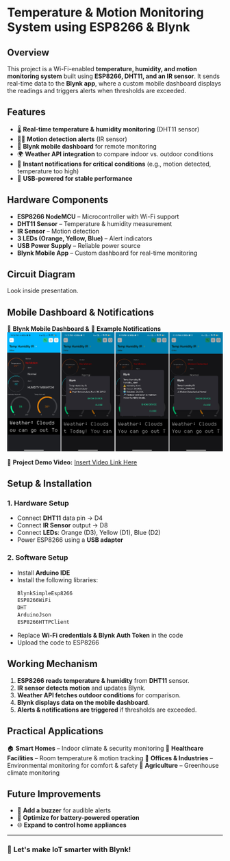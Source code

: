 # **Temperature & Motion Monitoring System using ESP8266 & Blynk**

## **Overview**
This project is a Wi-Fi-enabled **temperature, humidity, and motion monitoring system** built using **ESP8266, DHT11, and an IR sensor**. It sends real-time data to the **Blynk app**, where a custom mobile dashboard displays the readings and triggers alerts when thresholds are exceeded. 

## **Features**
- 🌡 **Real-time temperature & humidity monitoring** (DHT11 sensor)
- 🚶‍♂️ **Motion detection alerts** (IR sensor)
- 📲 **Blynk mobile dashboard** for remote monitoring
- 🌍 **Weather API integration** to compare indoor vs. outdoor conditions
- 🔔 **Instant notifications for critical conditions** (e.g., motion detected, temperature too high)
- 🔌 **USB-powered for stable performance**

## **Hardware Components**
- **ESP8266 NodeMCU** – Microcontroller with Wi-Fi support
- **DHT11 Sensor** – Temperature & humidity measurement
- **IR Sensor** – Motion detection
- **3 LEDs (Orange, Yellow, Blue)** – Alert indicators
- **USB Power Supply** – Reliable power source
- **Blynk Mobile App** – Custom dashboard for real-time monitoring

## **Circuit Diagram**
Look inside presentation.

## **Mobile Dashboard & Notifications**
📱 **Blynk Mobile Dashboard &** 🔔 **Example Notifications**
![Insert Mobile Dashboard Image Here](collage.jpg)

🎥 **Project Demo Video:**
[Insert Video Link Here](demo_video1.mp4)

## **Setup & Installation**
### **1. Hardware Setup**
- Connect **DHT11** data pin → D4
- Connect **IR Sensor** output → D8
- Connect **LEDs**: Orange (D3), Yellow (D1), Blue (D2)
- Power ESP8266 using a **USB adapter**

### **2. Software Setup**
- Install **Arduino IDE**
- Install the following libraries:
  ```bash
  BlynkSimpleEsp8266
  ESP8266WiFi
  DHT
  ArduinoJson
  ESP8266HTTPClient
  ```
- Replace **Wi-Fi credentials & Blynk Auth Token** in the code
- Upload the code to ESP8266

## **Working Mechanism**
1. **ESP8266 reads temperature & humidity** from **DHT11** sensor.
2. **IR sensor detects motion** and updates Blynk.
3. **Weather API fetches outdoor conditions** for comparison.
4. **Blynk displays data on the mobile dashboard**.
5. **Alerts & notifications are triggered** if thresholds are exceeded.

## **Practical Applications**
🏠 **Smart Homes** – Indoor climate & security monitoring
🏥 **Healthcare Facilities** – Room temperature & motion tracking
🏢 **Offices & Industries** – Environmental monitoring for comfort & safety
🚜 **Agriculture** – Greenhouse climate monitoring

## **Future Improvements**
- 🔔 **Add a buzzer** for audible alerts
- 🔋 **Optimize for battery-powered operation**
- 🌐 **Expand to control home appliances**

---

### 🚀 **Let's make IoT smarter with Blynk!**

